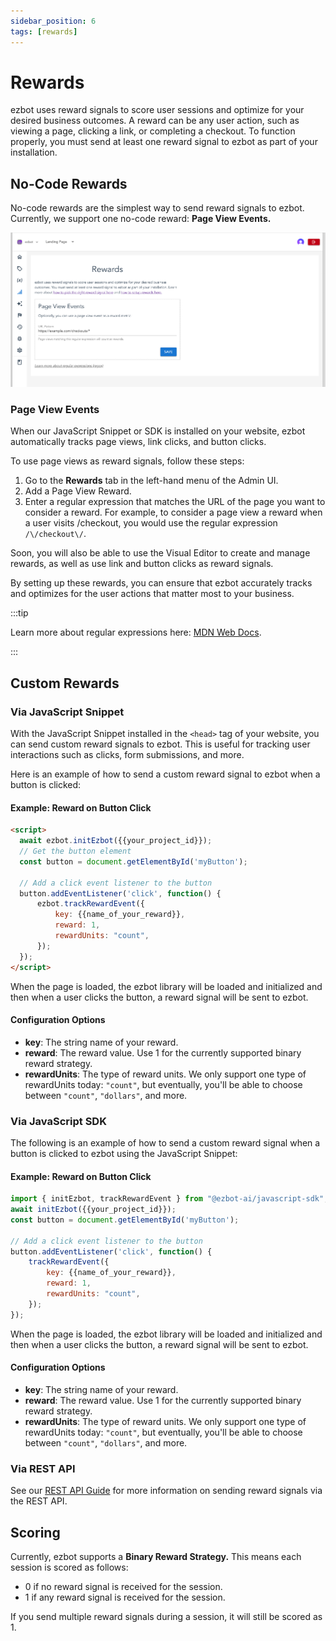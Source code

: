 ```yaml
---
sidebar_position: 6
tags: [rewards]
---
```


# Rewards

ezbot uses reward signals to score user sessions and optimize for your desired business outcomes. A reward can be any user action, such as viewing a page, clicking a link, or completing a checkout. To function properly, you must send at least one reward signal to ezbot as part of your installation.

## No-Code Rewards

No-code rewards are the simplest way to send reward signals to ezbot. Currently, we support one no-code reward: **Page View Events.**

![No-Code Rewards](../img//rewards1-pageview-only.png)

### Page View Events

When our JavaScript Snippet or SDK is installed on your website, ezbot automatically tracks page views, link clicks, and button clicks.

To use page views as reward signals, follow these steps:

1. Go to the **Rewards** tab in the left-hand menu of the Admin UI.
2. Add a Page View Reward.
3. Enter a regular expression that matches the URL of the page you want to consider a reward. For example, to consider a page view a reward when a user visits /checkout, you would use the regular expression `/\/checkout\/`.

Soon, you will also be able to use the Visual Editor to create and manage rewards, as well as use link and button clicks as reward signals.

By setting up these rewards, you can ensure that ezbot accurately tracks and optimizes for the user actions that matter most to your business.

:::tip

Learn more about regular expressions here: [MDN Web Docs](https://developer.mozilla.org/en-US/docs/Web/JavaScript/Guide/Regular_expressions).

:::

## Custom Rewards

### Via JavaScript Snippet

With the JavaScript Snippet installed in the `<head>` tag of your website, you can send custom reward signals to ezbot. This is useful for tracking user interactions such as clicks, form submissions, and more.

Here is an example of how to send a custom reward signal to ezbot when a button is clicked:

#### Example: Reward on Button Click

```html
<script>
  await ezbot.initEzbot({{your_project_id}});
  // Get the button element
  const button = document.getElementById('myButton');

  // Add a click event listener to the button
  button.addEventListener('click', function() {
      ezbot.trackRewardEvent({
          key: {{name_of_your_reward}},
          reward: 1,
          rewardUnits: "count",
      });
  });
</script>
```

When the page is loaded, the ezbot library will be loaded and initialized and then when a user clicks the button, a reward signal will be sent to ezbot.

#### Configuration Options

- **key**: The string name of your reward.
- **reward**: The reward value. Use 1 for the currently supported binary reward strategy.
- **rewardUnits**: The type of reward units. We only support one type of rewardUnits today: `"count"`, but eventually, you'll be able to choose between `"count"`, `"dollars"`, and more.

### Via JavaScript SDK

The following is an example of how to send a custom reward signal when a button is clicked to ezbot using the JavaScript Snippet:

#### Example: Reward on Button Click

```js
import { initEzbot, trackRewardEvent } from "@ezbot-ai/javascript-sdk";
await initEzbot({{your_project_id}});
const button = document.getElementById('myButton');

// Add a click event listener to the button
button.addEventListener('click', function() {
    trackRewardEvent({
        key: {{name_of_your_reward}},
        reward: 1,
        rewardUnits: "count",
    });
});
```

When the page is loaded, the ezbot library will be loaded and initialized and then when a user clicks the button, a reward signal will be sent to ezbot.

#### Configuration Options

- **key**: The string name of your reward.
- **reward**: The reward value. Use 1 for the currently supported binary reward strategy.
- **rewardUnits**: The type of reward units. We only support one type of rewardUnits today: `"count"`, but eventually, you'll be able to choose between `"count"`, `"dollars"`, and more.

### Via REST API

See our [REST API Guide](/reference-materials/REST-api) for more information on sending reward signals via the REST API.

## Scoring

Currently, ezbot supports a **Binary Reward Strategy.** This means each session is scored as follows:

- 0 if no reward signal is received for the session.
- 1 if any reward signal is received for the session.

If you send multiple reward signals during a session, it will still be scored as 1.
